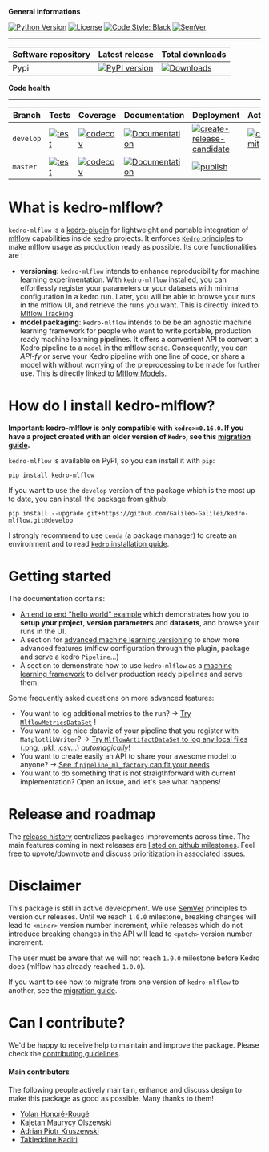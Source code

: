 **General informations**

[![Python Version](https://img.shields.io/badge/python-3.6%20%7C%203.7%20%7C%203.8-blue.svg)](https://pypi.org/project/kedro-mlflow/) [![License](https://img.shields.io/badge/license-Apache%202.0-blue.svg)](https://opensource.org/licenses/Apache-2.0) [![Code Style: Black](https://img.shields.io/badge/code%20style-black-black.svg)](https://github.com/ambv/black)
[![SemVer](https://img.shields.io/badge/semver-2.0.0-green)](https://semver.org/)

----------------------------------------------------------
| Software repository | Latest release | Total downloads |
|---------------------|----------------|-----------------|
| Pypi | [![PyPI version](https://badge.fury.io/py/kedro-mlflow.svg)](https://pypi.org/project/kedro-mlflow/) | [![Downloads](https://pepy.tech/badge/kedro-mlflow)](https://pepy.tech/project/kedro-mlflow) |

**Code health**

----------------------------------------------------------
| Branch | Tests | Coverage | Documentation | Deployment | Activity |
|--------|-------|----------|---------------|------------|------------|
| `develop`| [![test](https://github.com/Galileo-Galilei/kedro-mlflow/workflows/test/badge.svg?branch=develop)](https://github.com/Galileo-Galilei/kedro-mlflow/actions?query=workflow%3Atest+branch%3Adevelop)| [![codecov](https://codecov.io/gh/Galileo-Galilei/kedro-mlflow/branch/develop/graph/badge.svg)](https://codecov.io/gh/Galileo-Galilei/kedro-mlflow/branch/develop)|[![Documentation](https://readthedocs.org/projects/kedro-mlflow/badge/?version=latest)](https://kedro-mlflow.readthedocs.io/en/latest/)| [![create-release-candidate](https://github.com/Galileo-Galilei/kedro-mlflow/workflows/create-release-candidate/badge.svg?branch=develop)](https://github.com/Galileo-Galilei/kedro-mlflow/actions?query=branch%3Adevelop+workflow%3Acreate-release-candidate)|[![commit](https://img.shields.io/github/commits-since/Galileo-Galilei/kedro-mlflow/0.4.1)](https://github.com/Galileo-Galilei/kedro-mlflow/compare/0.4.1...develop)|
| `master` | [![test](https://github.com/Galileo-Galilei/kedro-mlflow/workflows/test/badge.svg?branch=master)](https://github.com/Galileo-Galilei/kedro-mlflow/actions?query=workflow%3Atest+branch%3Amaster) | [![codecov](https://codecov.io/gh/Galileo-Galilei/kedro-mlflow/branch/master/graph/badge.svg)](https://codecov.io/gh/Galileo-Galilei/kedro-mlflow/branch/master)|[![Documentation](https://readthedocs.org/projects/kedro-mlflow/badge/?version=stable)](https://kedro-mlflow.readthedocs.io/en/stable/)|[![publish](https://github.com/Galileo-Galilei/kedro-mlflow/workflows/publish/badge.svg?branch=master)](https://github.com/Galileo-Galilei/kedro-mlflow/actions?query=branch%3Amaster+workflow%3Apublish)||

# What is kedro-mlflow?

``kedro-mlflow`` is a [kedro-plugin](https://kedro.readthedocs.io/en/stable/04_user_guide/10_developing_plugins.html) for lightweight and portable integration of [mlflow](https://mlflow.org/docs/latest/index.html) capabilities inside [kedro](https://kedro.readthedocs.io/en/stable/index.html) projects. It enforces [``Kedro`` principles](https://kedro.readthedocs.io/en/stable/12_faq/01_faq.html?highlight=principles#what-is-the-philosophy-behind-kedro) to make mlflow usage as production ready as possible. Its core functionalities are :

- **versioning**: `kedro-mlflow` intends to enhance reproducibility for machine learning experimentation. With `kedro-mlflow` installed, you can effortlessly register your parameters or your datasets with minimal configuration in a kedro run. Later, you will be able to browse your runs in the mlflow UI, and retrieve the runs you want. This is directly linked to [Mlflow Tracking](https://www.mlflow.org/docs/latest/tracking.html).
- **model packaging**: ``kedro-mlflow`` intends to be be an agnostic machine learning framework for people who want to write portable, production ready machine learning pipelines. It offers a convenient API to convert a Kedro pipeline to a ``model`` in the mlflow sense. Consequently, you can *API-fy* or serve your Kedro pipeline with one line of code, or share a model with without worrying of the preprocessing to be made for further use. This is directly linked to [Mlflow Models](https://www.mlflow.org/docs/latest/models.html).

# How do I install kedro-mlflow?

**Important: kedro-mlflow is only compatible with ``kedro>=0.16.0``. If you have a project created with an older version of ``Kedro``, see this [migration guide](https://github.com/quantumblacklabs/kedro/blob/master/RELEASE.md#migration-guide-from-kedro-015-to-016).**

``kedro-mlflow`` is available on PyPI, so you can install it with ``pip``:

```console
pip install kedro-mlflow
```

If you want to use the ``develop`` version of the package which is the most up to date, you can install the package from github:

```console
pip install --upgrade git+https://github.com/Galileo-Galilei/kedro-mlflow.git@develop
```

I strongly recommend to use ``conda`` (a package manager) to create an environment and to read [``kedro`` installation guide](https://kedro.readthedocs.io/en/stable/02_getting_started/01_prerequisites.html).

# Getting started

The documentation contains:

- [An end to end "hello world" example](https://kedro-mlflow.readthedocs.io/en/latest/source/03_getting_started/index.html) which demonstrates how you to **setup your project**, **version parameters** and **datasets**, and browse your runs in the UI.
- A section for [advanced machine learning versioning](https://kedro-mlflow.readthedocs.io/en/latest/source/04_experimentation_tracking/index.html) to show more advanced features (mlflow configuration through the plugin, package and serve a kedro ``Pipeline``...)
- A section to demonstrate how to use `kedro-mlflow` as a [machine learning framework](https://kedro-mlflow.readthedocs.io/en/latest/source/05_framework_ml/index.html) to deliver production ready pipelines and serve them.

Some frequently asked questions on more advanced features:

- You want to log additional metrics to the run? -> [Try ``MlflowMetricsDataSet``](https://kedro-mlflow.readthedocs.io/en/latest/source/03_tutorial/07_version_metrics.html) !
- You want to log nice dataviz of your pipeline that you register with ``MatplotlibWriter``? -> [Try ``MlflowArtifactDataSet`` to log any local files (.png, .pkl, .csv...) *automagically*](https://kedro-mlflow.readthedocs.io/en/latest/source/02_hello_world_example/02_first_steps.html#artifacts)!
- You want to create easily an API to share your awesome model to anyone? -> [See if ``pipeline_ml_factory`` can fit your needs](https://github.com/Galileo-Galilei/kedro-mlflow/issues/16)
- You want to do something that is not straigthforward with current implementation? Open an issue, and let's see what happens!

# Release and roadmap

The [release history](https://github.com/Galileo-Galilei/kedro-mlflow/blob/develop/CHANGELOG.md) centralizes packages improvements across time. The main features coming in next releases are [listed on github milestones](https://github.com/Galileo-Galilei/kedro-mlflow/milestones). Feel free to upvote/downvote and discuss prioritization in associated issues.

# Disclaimer

This package is still in active development. We use [SemVer](https://semver.org/) principles to version our releases. Until we reach `1.0.0` milestone, breaking changes will lead to `<minor>` version number increment, while releases which do not introduce breaking changes in the API will lead to `<patch>` version number increment.

The user must be aware that we will not reach `1.0.0` milestone before Kedro does (mlflow has already reached `1.0.0`).

If you want to see how to migrate from one version of `kedro-mlflow` to another, see the [migration guide](docs/source/03_tutorial/00_migration_guide.md).

# Can I contribute?

We'd be happy to receive help to maintain and improve the package. Please check the [contributing guidelines](https://github.com/Galileo-Galilei/kedro-mlflow/blob/develop/CONTRIBUTING.md).

#### Main contributors

The following people actively maintain, enhance and discuss design to make this package as good as possible. Many thanks to them!

- [Yolan Honoré-Rougé](https://github.com/galileo-galilei)
- [Kajetan Maurycy Olszewski](https://github.com/kaemo)
- [Adrian Piotr Kruszewski](https://github.com/akruszewski)
- [Takieddine Kadiri](https://github.com/takikadiri)
